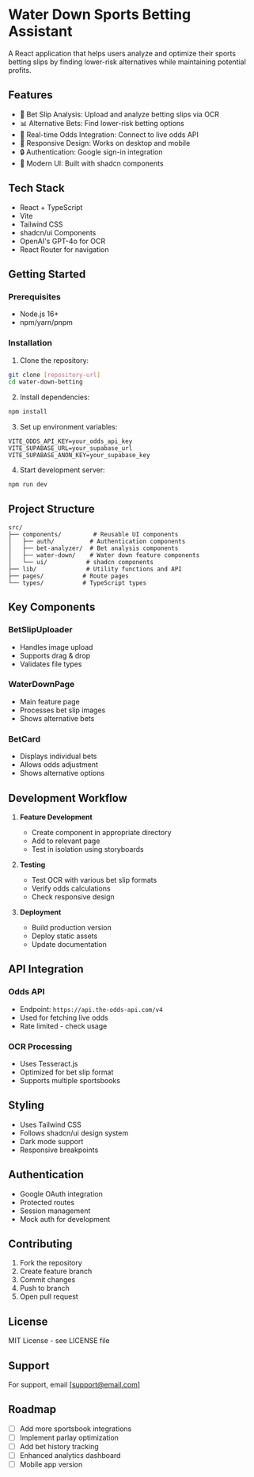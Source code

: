 # Water Down Sports Betting Assistant

A React application that helps users analyze and optimize their sports betting slips by finding lower-risk alternatives while maintaining potential profits.

## Features

- 🎯 Bet Slip Analysis: Upload and analyze betting slips via OCR
- 📊 Alternative Bets: Find lower-risk betting options
- 🔄 Real-time Odds Integration: Connect to live odds API
- 📱 Responsive Design: Works on desktop and mobile
- 🔒 Authentication: Google sign-in integration
- 🎨 Modern UI: Built with shadcn components

## Tech Stack

- React + TypeScript
- Vite
- Tailwind CSS
- shadcn/ui Components
- OpenAI's GPT-4o for OCR
- React Router for navigation

## Getting Started

### Prerequisites

- Node.js 16+
- npm/yarn/pnpm

### Installation

1. Clone the repository:
```bash
git clone [repository-url]
cd water-down-betting
```

2. Install dependencies:
```bash
npm install
```

3. Set up environment variables:
```env
VITE_ODDS_API_KEY=your_odds_api_key
VITE_SUPABASE_URL=your_supabase_url
VITE_SUPABASE_ANON_KEY=your_supabase_key
```

4. Start development server:
```bash
npm run dev
```

## Project Structure

```
src/
├── components/         # Reusable UI components
│   ├── auth/          # Authentication components
│   ├── bet-analyzer/  # Bet analysis components
│   ├── water-down/    # Water down feature components
│   └── ui/           # shadcn components
├── lib/              # Utility functions and API
├── pages/           # Route pages
└── types/           # TypeScript types
```

## Key Components

### BetSlipUploader
- Handles image upload
- Supports drag & drop
- Validates file types

### WaterDownPage
- Main feature page
- Processes bet slip images
- Shows alternative bets

### BetCard
- Displays individual bets
- Allows odds adjustment
- Shows alternative options

## Development Workflow

1. **Feature Development**
   - Create component in appropriate directory
   - Add to relevant page
   - Test in isolation using storyboards

2. **Testing**
   - Test OCR with various bet slip formats
   - Verify odds calculations
   - Check responsive design

3. **Deployment**
   - Build production version
   - Deploy static assets
   - Update documentation

## API Integration

### Odds API
- Endpoint: `https://api.the-odds-api.com/v4`
- Used for fetching live odds
- Rate limited - check usage

### OCR Processing
- Uses Tesseract.js
- Optimized for bet slip format
- Supports multiple sportsbooks

## Styling

- Uses Tailwind CSS
- Follows shadcn/ui design system
- Dark mode support
- Responsive breakpoints

## Authentication

- Google OAuth integration
- Protected routes
- Session management
- Mock auth for development

## Contributing

1. Fork the repository
2. Create feature branch
3. Commit changes
4. Push to branch
5. Open pull request

## License

MIT License - see LICENSE file

## Support

For support, email [support@email.com]

## Roadmap

- [ ] Add more sportsbook integrations
- [ ] Implement parlay optimization
- [ ] Add bet history tracking
- [ ] Enhanced analytics dashboard
- [ ] Mobile app version
